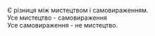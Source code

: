Є різниця між мистецтвом i самовираженням.  
Усе мистецтво - самовираження  
Усе самовираження - не мистецтво.